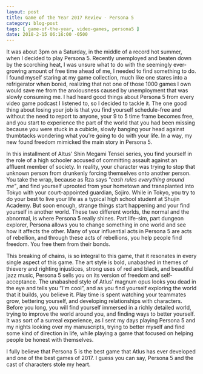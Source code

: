 ```yaml
---
layout: post
title: Game of the Year 2017 Review - Persona 5
category: blog-post
tags: [ game-of-the-year, video-games, persona5 ]
date: 2018-2-15 06:16:00 -0500
---
```


It was about 3pm on a Saturday, in the middle of a record hot summer, when I decided to play Persona 5. Recently unemployed and beaten down by the scorching heat, I was unsure what to do with the seemingly ever-growing amount of free time ahead of me, I needed to find something to do. I found myself staring at my game collection, much like one stares into a refrigerator when bored, realizing that not one of those 1000 games I own would save me from the anxiousness caused by unemployment that was slowly consuming me. I had heard good things about Persona 5 from every video game podcast I listened to, so I decided to tackle it. The one good thing about losing your job is that you find yourself schedule-free and without the need to report to anyone, your 9 to 5 time frame becomes free, and you start to experience the part of the world that you had been missing because you were stuck in a cubicle, slowly banging your head against thumbtacks wondering what you’re going to do with your life. In a way, my new found freedom mimicked the main story in Persona 5.

<!--more-->

In this installment of Altus' Shin Megami Tensei series, you find yourself in the role of a high schooler accused of committing assault against an affluent member of society. In reality, your character was trying to stop that unknown person from drunkenly forcing themselves onto another person. You take the wrap, because as Rza says _"cash rules everything around me"_, and find yourself uprooted from your hometown and transplanted into Tokyo with your court-appointed guardian, Sojiro. While in Tokyo, you try to do your best to live your life as a typical high school student at Shujin Academy. But soon enough, strange things start happening and your find yourself in another world. These two different worlds, the normal and the abnormal, is where Persona 5 really shines. Part life-sim, part dungeon explorer, Persona allows you to change something in one world and see how it affects the other.  Many of your influential acts in Persona 5 are acts of rebellion, and through these acts of rebellions, you help people find freedom. You free them from their bonds.

This breaking of chains, is so integral to this game, that it resonates in every single aspect of this game. The art style is bold, unabashed in themes of thievery and righting injustices, strong uses of red and black, and beautiful jazz music, Persona 5 sells you on its version of freedom and self-acceptance. The unabashed style of Atlus' magnum opus looks you dead in the eye and tells you “I'm cool”, and as you find yourself exploring the world that it builds, you believe it. Play time is spent watching your teammates grow, bettering yourself, and developing relationships with characters. Before you long, you will find yourself immersed in a richly detailed world, trying to improve the world around you, and finding ways to better yourself. It was sort of a surreal experience, as I sent my days playing Persona 5 and my nights looking over my manuscripts, trying to better myself and find some kind of direction in life, while playing a game that focused on helping people be honest with themselves.

I fully believe that Persona 5 is the best game that Atlus has ever developed and one of the best games of 2017. I guess you can say, Persona 5 and the cast of characters stole my heart.
